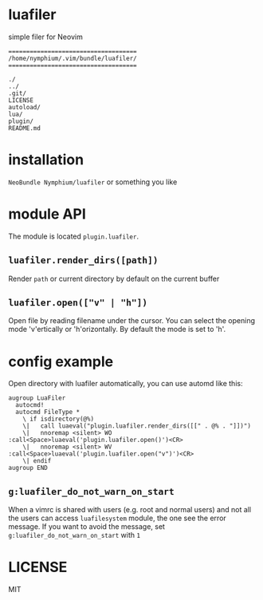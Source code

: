 luafiler
===

simple filer for Neovim

```
====================================
/home/nymphium/.vim/bundle/luafiler/
====================================

./
../
.git/
LICENSE
autoload/
lua/
plugin/
README.md
```

# installation
`NeoBundle Nymphium/luafiler` or something you like

# module API
The module is located `plugin.luafiler`.

## `luafiler.render_dirs([path])`
Render `path` or current directory by default on the current buffer

## `luafiler.open(["v" | "h"])`
Open file by reading filename under the cursor.
You can select the opening mode 'v'ertically or 'h'orizontally. By default the mode is set to 'h'.

# config example
Open directory with luafiler automatically, you can use automd like this:

```vim
augroup LuaFiler
  autocmd!
  autocmd FileType *
    \ if isdirectory(@%)
    \|   call luaeval("plugin.luafiler.render_dirs([[" . @% . "]])")
    \|   nnoremap <silent> WO :call<Space>luaeval('plugin.luafiler.open()')<CR>
    \|   nnoremap <silent> WV :call<Space>luaeval('plugin.luafiler.open("v")')<CR>
    \| endif
augroup END
```

## `g:luafiler_do_not_warn_on_start`
When a vimrc is shared with users (e.g. root and normal users) and not all the users can access `luafilesystem` module, the one see the error message.
If you want to avoid the message, set `g:luafiler_do_not_warn_on_start` with `1`

# LICENSE
MIT
